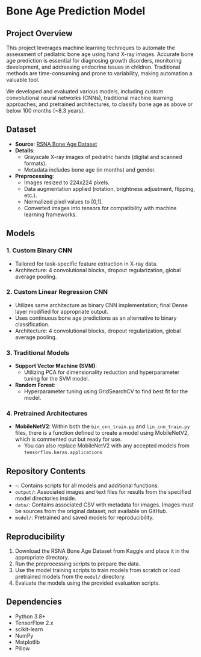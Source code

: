 # Bone Age Prediction Model

## Project Overview
This project leverages machine learning techniques to automate the assessment of pediatric bone age using hand X-ray images. Accurate bone age prediction is essential for diagnosing growth disorders, monitoring development, and addressing endocrine issues in children. Traditional methods are time-consuming and prone to variability, making automation a valuable tool.

We developed and evaluated various models, including custom convolutional neural networks (CNNs), traditional machine learning approaches, and pretrained architectures, to classify bone age as above or below 100 months (~8.3 years).

## Dataset
- **Source**: [RSNA Bone Age Dataset](https://www.kaggle.com/datasets/kmader/rsna-bone-age/data)
- **Details**: 
  - Grayscale X-ray images of pediatric hands (digital and scanned formats).
  - Metadata includes bone age (in months) and gender.
- **Preprocessing**:
  - Images resized to 224x224 pixels.
  - Data augmentation applied (rotation, brightness adjustment, flipping, etc.).
  - Normalized pixel values to [0,1].
  - Converted images into tensors for compatibility with machine learning frameworks.

## Models
### **1. Custom Binary CNN**
- Tailored for task-specific feature extraction in X-ray data.
- Architecture: 4 convolutional blocks, dropout regularization, global average pooling.
### **2. Custom Linear Regression CNN**
- Utilizes same architecture as binary CNN implementation; final Dense layer modified for appropriate output.
- Uses continuous bone age predictions as an alternative to binary classification.
- Architecture: 4 convolutional blocks, dropout regularization, global average pooling.

### **3. Traditional Models**
- **Support Vector Machine (SVM)**:
  - Utilizing PCA for dimensionality reduction and hyperparameter tuning for the SVM model.
- **Random Forest**:
  - Hyperparameter tuning using GridSearchCV to find best fit for the model.

### **4. Pretrained Architectures**
- **MobileNetV2**: Within both the `bin_cnn_train.py` and `lin_cnn_train.py` files, there is a function defined to create a model using MobileNetV2, which is commented out but ready for use.
  - You can also replace MobileNetV2 with any accepted models from `tensorflow.keras.applications`

## Repository Contents
- `~`: Contains scripts for all models and additional functions.
- `output/`: Associated images and text files for results from the specified model directories inside.
- `data/`: Contains associated CSV with metadata for images. Images must be sources from the original dataset; not available on GitHub.
- `model/`: Pretrained and saved models for reproducibility.

## Reproducibility
1. Download the RSNA Bone Age Dataset from Kaggle and place it in the appropriate directory.
2. Run the preprocessing scripts to prepare the data.
3. Use the model training scripts to train models from scratch or load pretrained models from the `model/` directory.
4. Evaluate the models using the provided evaluation scripts.

## Dependencies
- Python 3.8+
- TensorFlow 2.x
- scikit-learn
- NumPy
- Matplotlib
- Pillow
